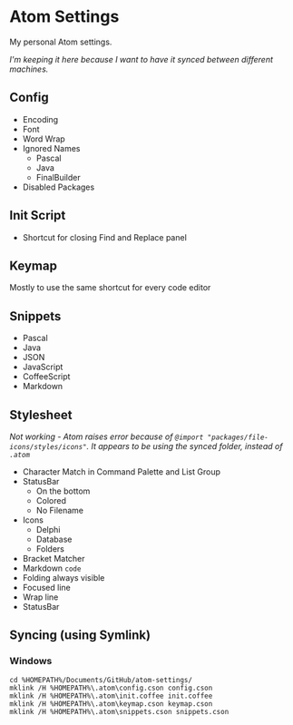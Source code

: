 # Atom Settings

My personal Atom settings.

_I'm keeping it here because I want to have it synced between different machines._

## Config

* Encoding
* Font
* Word Wrap
* Ignored Names
  - Pascal
  - Java
  - FinalBuilder
* Disabled Packages

## Init Script

* Shortcut for closing Find and Replace panel

## Keymap

Mostly to use the same shortcut for every code editor

## Snippets

* Pascal
* Java
* JSON
* JavaScript
* CoffeeScript
* Markdown

## Stylesheet

_Not working - Atom raises error because of `@import "packages/file-icons/styles/icons"`. It appears to be using the synced folder, instead of `.atom`_

* Character Match in Command Palette and List Group
* StatusBar
  - On the bottom
  - Colored
  - No Filename
* Icons
  - Delphi
  - Database
  - Folders
* Bracket Matcher
* Markdown `code`
* Folding always visible
* Focused line
* Wrap line
* StatusBar

## Syncing (using Symlink)

### Windows

```
cd %HOMEPATH%/Documents/GitHub/atom-settings/
mklink /H %HOMEPATH%\.atom\config.cson config.cson
mklink /H %HOMEPATH%\.atom\init.coffee init.coffee
mklink /H %HOMEPATH%\.atom\keymap.cson keymap.cson
mklink /H %HOMEPATH%\.atom\snippets.cson snippets.cson
```
